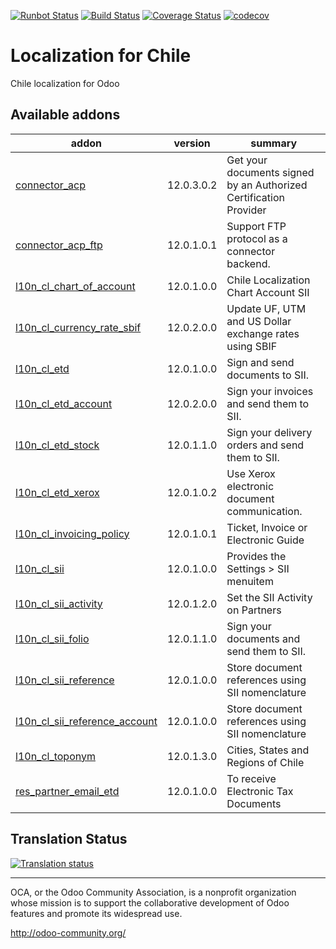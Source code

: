 [![Runbot Status](https://runbot.odoo-community.org/runbot/badge/flat/236/12.0.svg)](https://runbot.odoo-community.org/runbot/repo/github-com-oca-l10n-chile-236)
[![Build Status](https://travis-ci.org/OCA/l10n-chile.svg?branch=12.0)](https://travis-ci.org/OCA/l10n-chile)
[![Coverage Status](https://coveralls.io/repos/OCA/l10n-chile/badge.png?branch=12.0)](https://coveralls.io/r/OCA/l10n-chile?branch=12.0)
[![codecov](https://codecov.io/gh/OCA/l10n-chile/branch/12.0/graph/badge.svg)](https://codecov.io/gh/OCA/l10n-chile)

# Localization for Chile

Chile localization for Odoo

[//]: # (addons)

Available addons
----------------
addon | version | summary
--- | --- | ---
[connector_acp](connector_acp/) | 12.0.3.0.2 | Get your documents signed by an Authorized Certification Provider
[connector_acp_ftp](connector_acp_ftp/) | 12.0.1.0.1 | Support FTP protocol as a connector backend.
[l10n_cl_chart_of_account](l10n_cl_chart_of_account/) | 12.0.1.0.0 | Chile Localization Chart Account SII
[l10n_cl_currency_rate_sbif](l10n_cl_currency_rate_sbif/) | 12.0.2.0.0 | Update UF, UTM and US Dollar exchange rates using SBIF
[l10n_cl_etd](l10n_cl_etd/) | 12.0.1.0.0 | Sign and send documents to SII.
[l10n_cl_etd_account](l10n_cl_etd_account/) | 12.0.2.0.0 | Sign your invoices and send them to SII.
[l10n_cl_etd_stock](l10n_cl_etd_stock/) | 12.0.1.1.0 | Sign your delivery orders and send them to SII.
[l10n_cl_etd_xerox](l10n_cl_etd_xerox/) | 12.0.1.0.2 | Use Xerox electronic document communication.
[l10n_cl_invoicing_policy](l10n_cl_invoicing_policy/) | 12.0.1.0.1 | Ticket, Invoice or Electronic Guide
[l10n_cl_sii](l10n_cl_sii/) | 12.0.1.0.0 | Provides the Settings > SII menuitem
[l10n_cl_sii_activity](l10n_cl_sii_activity/) | 12.0.1.2.0 | Set the SII Activity on Partners
[l10n_cl_sii_folio](l10n_cl_sii_folio/) | 12.0.1.1.0 | Sign your documents and send them to SII.
[l10n_cl_sii_reference](l10n_cl_sii_reference/) | 12.0.1.0.0 | Store document references using SII nomenclature
[l10n_cl_sii_reference_account](l10n_cl_sii_reference_account/) | 12.0.1.0.0 | Store document references using SII nomenclature
[l10n_cl_toponym](l10n_cl_toponym/) | 12.0.1.3.0 | Cities, States and Regions of Chile
[res_partner_email_etd](res_partner_email_etd/) | 12.0.1.0.0 | To receive Electronic Tax Documents

[//]: # (end addons)

## Translation Status

[![Translation status](https://translation.odoo-community.org/widgets/l10n-chile-12-0/-/multi-auto.svg)](https://translation.odoo-community.org/engage/l10n-chile-12-0/?utm_source=widget)

----

OCA, or the Odoo Community Association, is a nonprofit organization whose 
mission is to support the collaborative development of Odoo features and 
promote its widespread use.

http://odoo-community.org/

